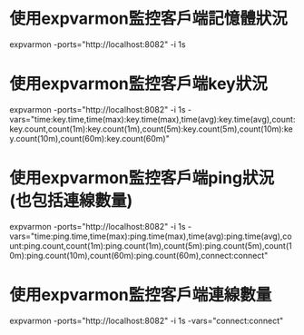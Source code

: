 # 使用expvarmon監控客戶端記憶體狀況
expvarmon -ports="http://localhost:8082" -i 1s

# 使用expvarmon監控客戶端key狀況
expvarmon -ports="http://localhost:8082" -i 1s -vars="time:key.time,time(max):key.time(max),time(avg):key.time(avg),count:key.count,count(1m):key.count(1m),count(5m):key.count(5m),count(10m):key.count(10m),count(60m):key.count(60m)"

# 使用expvarmon監控客戶端ping狀況(也包括連線數量)
expvarmon -ports="http://localhost:8082" -i 1s -vars="time:ping.time,time(max):ping.time(max),time(avg):ping.time(avg),count:ping.count,count(1m):ping.count(1m),count(5m):ping.count(5m),count(10m):ping.count(10m),count(60m):ping.count(60m),connect:connect"

# 使用expvarmon監控客戶端連線數量
expvarmon -ports="http://localhost:8082" -i 1s -vars="connect:connect"